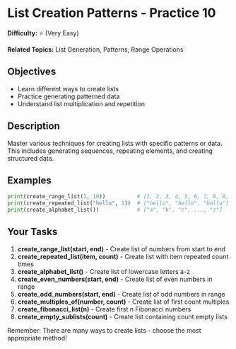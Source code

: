 # List Creation Patterns - Practice 10

**Difficulty:** ⭐ (Very Easy)

**Related Topics:** List Generation, Patterns, Range Operations

## Objectives

- Learn different ways to create lists
- Practice generating patterned data
- Understand list multiplication and repetition

## Description

Master various techniques for creating lists with specific patterns or data. This includes generating sequences, repeating elements, and creating structured data.

## Examples

```python
print(create_range_list(1, 10))          # [1, 2, 3, 4, 5, 6, 7, 8, 9, 10]
print(create_repeated_list("hello", 3))  # ["hello", "hello", "hello"]
print(create_alphabet_list())            # ["a", "b", "c", ..., "z"]
```

## Your Tasks

1. **create_range_list(start, end)** - Create list of numbers from start to end
2. **create_repeated_list(item, count)** - Create list with item repeated count times
3. **create_alphabet_list()** - Create list of lowercase letters a-z
4. **create_even_numbers(start, end)** - Create list of even numbers in range
5. **create_odd_numbers(start, end)** - Create list of odd numbers in range
6. **create_multiples_of(number, count)** - Create list of first count multiples
7. **create_fibonacci_list(n)** - Create first n Fibonacci numbers
8. **create_empty_sublists(count)** - Create list containing count empty lists

Remember: There are many ways to create lists - choose the most appropriate method!